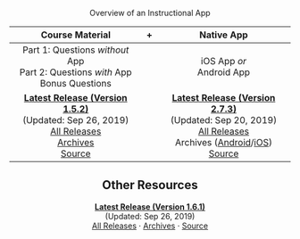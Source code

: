 <!-- ## Front Page Content

This website is powered by [GitLab Pages](https://about.gitlab.com/features/pages/)
/ [Hugo](https://gohugo.io) and can be built in under 1 minute.
Literally. It uses the `beautifulhugo` theme which supports content on your front page.
Edit `/content/_index.md` to change what appears here. Delete `/content/_index.md`
if you don't want any content here.

Head over to the [GitLab project](https://gitlab.com/pages/hugo) to get started. -->

<center>

Overview of an Instructional App

| Course Material | + | Native App |
|:-:|:-:|:-:|
| Part 1: Questions *without* App<br>Part 2: Questions *with* App<br>Bonus Questions || iOS App *or*<br>Android App |
| **[Latest Release (Version 1.5.2)](https://gitlab.com/saegl5/check-student-loans-course-material/uploads/211ba49cf87238db8a40cea88ab918fd/course_material.pdf)**<br>(Updated: Sep 26, 2019)<br>[All Releases](https://gitlab.com/saegl5/check-student-loans-course-material/-/releases)<br>[Archives](https://gitlab.com/saegl5/check-student-loans-course-material/tree/master/Archives)<br>[Source](https://gitlab.com/saegl5/check-student-loans-course-material) || **[Latest Release (Version 2.7.3)](https://gitlab.com/saegl5/check-student-loans-for-ios/blob/4172d97e2c662a302fd6dc104078088c6114842f/Archives/latest-2_7_3.ipa)**<br>(Updated: Sep 20, 2019)<br>[All Releases](https://gitlab.com/saegl5/check-student-loans-for-ios/-/releases)<br>Archives ([Android](https://gitlab.com/saegl5/check-student-loans-for-android/tree/master/Archives)/[iOS](https://gitlab.com/saegl5/check-student-loans-for-ios/tree/master/Archives))<br>[Source](https://gitlab.com/saegl5/check-student-loans-for-ios) |

<!-- ## Course Material

**[Latest Release (Version 1.5.2)](https://gitlab.com/saegl5/check-student-loans-course-material/uploads/211ba49cf87238db8a40cea88ab918fd/course_material.pdf)**<br> (Updated: Sep 26, 2019)<br>
[All Releases](https://gitlab.com/saegl5/check-student-loans-course-material/-/releases) | [Archives](https://gitlab.com/saegl5/check-student-loans-course-material/tree/master/Archives) | [Source](https://gitlab.com/saegl5/check-student-loans-course-material) -->

<!-- ## Native Apps

**[Latest Release (Version 2.7.3)](https://gitlab.com/saegl5/check-student-loans-for-ios/blob/4172d97e2c662a302fd6dc104078088c6114842f/Archives/latest-2_7_3.ipa)**<br> (Updated: Sep 20, 2019)<br>
[All Releases](https://gitlab.com/saegl5/check-student-loans-for-ios/-/releases) | Archives ([Android](https://gitlab.com/saegl5/check-student-loans-for-android/tree/master/Archives)/[iOS](https://gitlab.com/saegl5/check-student-loans-for-ios/tree/master/Archives)) | [Source](https://gitlab.com/saegl5/check-student-loans-for-ios) -->

## Other Resources

**[Latest Release (Version 1.6.1)](https://gitlab.com/saegl5/check-student-loans-other-resources/blob/f39071e75c4e5c3d5796838383c749baa0bdf3cb/Archives/latest-1_6_1.zip)**<br> (Updated: Sep 26, 2019)<br>
[All Releases](https://gitlab.com/saegl5/check-student-loans-other-resources/-/releases) &middot; [Archives](https://gitlab.com/saegl5/check-student-loans-other-resources/tree/master/Archives) &middot; [Source](https://gitlab.com/saegl5/check-student-loans-other-resources)

</center>